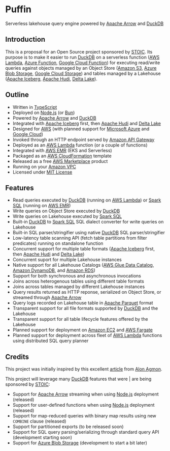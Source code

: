 # Puffin
Serverless lakehouse query engine powered by [Apache Arrow](https://arrow.apache.org/) and [DuckDB](https://duckdb.org/)


## Introduction
This is a proposal for an Open Source project sponsored by [STOIC](https://stoic.com/). Its purpose is to make it easier to run [DuckDB](https://duckdb.org/) on a serverless function ([AWS Lambda](https://aws.amazon.com/lambda/), [Azure Function](https://learn.microsoft.com/en-us/azure/azure-functions/functions-overview), [Google Cloud Function](https://cloud.google.com/functions)) for executing read/write queries against objects managed by an Object Store ([Amazon S3](https://aws.amazon.com/s3/), [Azure Blob Storage](https://azure.microsoft.com/en-us/products/storage/blobs), [Google Cloud Storage](https://cloud.google.com/storage)) and tables managed by a Lakehouse ([Apache Iceberg](https://iceberg.apache.org/), [Apache Hudi](https://hudi.apache.org/), [Delta Lake](https://delta.io/)).

## Outline
- Written in [TypeScript](https://www.typescriptlang.org/)
- Deployed on [Node.js](https://nodejs.org/en/) (or [Bun](https://bun.sh/))
- Powered by [Apache Arrow](https://arrow.apache.org/) and [DuckDB](https://duckdb.org/)
- Integrated with [Apache Iceberg](https://iceberg.apache.org/) first, then [Apache Hudi](https://hudi.apache.org/) and [Delta Lake](https://delta.io/)
- Designed for [AWS](https://aws.amazon.com/) (with planned support for [Microsoft Azure](https://azure.microsoft.com/en-us) and [Google Cloud](https://cloud.google.com/))
- Invoked through an HTTP endpoint served by [Amazon API Gateway](https://aws.amazon.com/api-gateway/)
- Deployed as an [AWS Lambda](https://aws.amazon.com/lambda/) function (or a couple of functions)
- Integrated with [AWS EMR](https://aws.amazon.com/emr/) (EKS and Serverless)
- Packaged as an [AWS CloudFormation](https://aws.amazon.com/cloudformation/) template
- Released as a free [AWS Marketplace](https://aws.amazon.com/marketplace) product
- Running on your [Amazon VPC](https://aws.amazon.com/vpc/)
- Licensed under [MIT License](https://opensource.org/licenses/MIT)

## Features
- Read queries executed by [DuckDB](https://duckdb.org/) (running on [AWS Lambda](https://aws.amazon.com/lambda/)) or [Spark SQL](https://spark.apache.org/sql/) (running on [AWS EMR](https://aws.amazon.com/emr/))
- Write queries on Object Store executed by [DuckDB](https://duckdb.org/)
- Write queries on Lakehouse executed by [Spark SQL](https://spark.apache.org/sql/)
- Built-in [DuckDB](https://duckdb.org/) to [Spark SQL](https://spark.apache.org/sql/) SQL dialect converter for write queries on Lakehouse
- Built-in SQL parser/stringifier using native [DuckDB](https://duckdb.org/) SQL parser/stringifier
- Low-latency table scanning API (fetch table partitions from filter predicates) running on standalone function
- Concurrent support for multiple table formats ([Apache Iceberg](https://iceberg.apache.org/) first, then [Apache Hudi](https://hudi.apache.org/) and [Delta Lake](https://delta.io/))
- Concurrent suport for multiple Lakehouse instances
- Native support for all Lakehouse Catalogs ([AWS Glue Data Catalog](https://docs.aws.amazon.com/glue/latest/dg/catalog-and-crawler.html), [Amazon DynamoDB](https://aws.amazon.com/dynamodb/), and [Amazon RDS](https://aws.amazon.com/rds/))
- Support for both synchronous and asynchronous invocations
- Joins across heterogenous tables using different table formats
- Joins across tables managed by different Lakehouse instances
- Query results returned as HTTP reponse, serialized on Object Store, or streamed through [Apache Arrow](https://arrow.apache.org/)
- Query logs recorded on Lakehouse table in [Apache Parquet](https://parquet.apache.org/) format
- Transparent support for all file formats supported by [DuckDB](https://duckdb.org/) and the Lakehouse
- Transparent support for all table lifecycle features offered by the Lakehouse
- Planned support for deployment on [Amazon EC2](https://aws.amazon.com/ec2/) and [AWS Fargate](https://aws.amazon.com/fargate/)
- Planned support for deployment across fleet of [AWS Lambda](https://aws.amazon.com/lambda/) functions using distributed SQL query planner

## Credits
This project was initially inspired by this excellent [article](https://towardsdatascience.com/boost-your-cloud-data-applications-with-duckdb-and-iceberg-api-67677666fbd3) from [Alon Agmon](https://medium.com/@alon.agmon).

This project will leverage many [DuckDB](https://duckdb.org/) features that were | are being sponsored by [STOIC](https://stoic.com/):

- Support for [Apache Arrow](https://arrow.apache.org/) streaming when using [Node.js](https://nodejs.org/en/) deployment (released)
- Support for user-defined functions when using [Node.js](https://nodejs.org/en/) deployment (released)
- Support for map-reduced queries with binary map results using new `COMBINE` clause (released)
- Support for partitioned exports (to be released soon)
- Support for SQL query parsing/serializing through standard query API (development starting soon)
- Support for [Azure Blob Storage](https://azure.microsoft.com/en-us/products/storage/blobs) (development to start a bit later)
